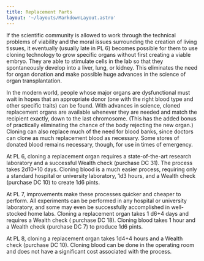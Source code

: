 ```yaml
---
title: Replacement Parts
layout: '~/layouts/MarkdownLayout.astro'
---
```

If the scientific community is allowed to work through the technical problems
of viability and the moral issues surrounding the creation of living tissues,
it eventually (usually late in PL 6) becomes possible for them to use cloning
technology to grow specific organs without first creating a viable embryo.
They are able to stimulate cells in the lab so that they spontaneously develop
into a liver, lung, or kidney. This eliminates the need for organ donation and
make possible huge advances in the science of organ transplantation.

In the modern world, people whose major organs are dysfunctional must wait in
hopes that an appropriate donor (one with the right blood type and other
specific traits) can be found. With advances in science, cloned replacement
organs are available whenever they are needed and match the recipient exactly,
down to the last chromosome. (This has the added bonus of practically
eliminating the chance of the body rejecting the new organ.) Cloning can also
replace much of the need for blood banks, since doctors can clone as much
replacement blood as necessary. Some stores of donated blood remains
necessary, though, for use in times of emergency.

At PL 6, cloning a replacement organ requires a state-of-the-art research
laboratory and a successful Wealth check (purchase DC 31). The process takes
2d10+10 days. Cloning blood is a much easier process, requiring only a
standard hospital or university laboratory, 1d3 hours, and a Wealth check
(purchase DC 10) to create 1d6 pints.

At PL 7, improvements make these processes quicker and cheaper to perform. All
experiments can be performed in any hospital or university laboratory, and
some may even be successfully accomplished in well-stocked home labs. Cloning
a replacement organ takes 1 d6+4 days and requires a Wealth check ( purchase
DC 18). Cloning blood takes 1 hour and a Wealth check (purchase DC 7) to
produce 1d6 pints.

At PL 8, cloning a replacement organ takes 1d4+4 hours and a Wealth check
(purchase DC 10). Cloning blood can be done in the operating room and does not
have a significant cost associated with the process.

